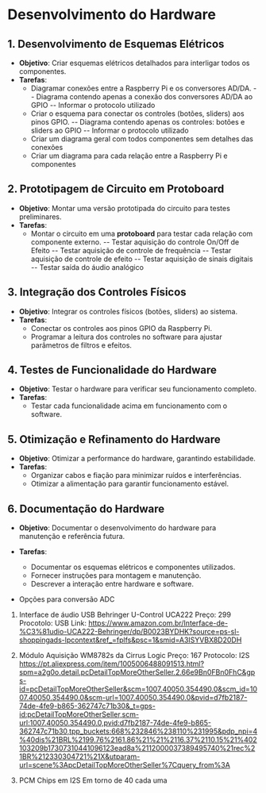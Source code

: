 # Desenvolvimento do Hardware

## 1. Desenvolvimento de Esquemas Elétricos
- **Objetivo**: Criar esquemas elétricos detalhados para interligar todos os componentes.
- **Tarefas**:
  - Diagramar conexões entre a Raspberry Pi e os conversores AD/DA.
    -- Diagrama contendo apenas a conexão dos conversores AD/DA ao GPIO
    -- Informar o protocolo utilizado
  - Criar o esquema para conectar os controles (botões, sliders) aos pinos GPIO.
    -- Diagrama contendo apenas os controles: botões e sliders ao GPIO
    -- Informar o protocolo utilizado
  - Criar um diagrama geral com todos componentes sem detalhes das conexões
  - Criar um diagrama para cada relação entre a Raspberry Pi e componentes

## 2. Prototipagem de Circuito em Protoboard
- **Objetivo**: Montar uma versão prototipada do circuito para testes preliminares.
- **Tarefas**:
  - Montar o circuito em uma **protoboard** para testar cada relação com componente externo.
    -- Testar aquisição do controle On/Off de Efeito
    -- Testar aquisição de controle de frequência
    -- Testar aquisição de controle de efeito
    -- Testar aquisição de sinais digitais
    -- Testar saída do áudio analógico

## 3. Integração dos Controles Físicos
- **Objetivo**: Integrar os controles físicos (botões, sliders) ao sistema.
- **Tarefas**:
  - Conectar os controles aos pinos GPIO da Raspberry Pi.
  - Programar a leitura dos controles no software para ajustar parâmetros de filtros e efeitos.

## 4. Testes de Funcionalidade do Hardware
- **Objetivo**: Testar o hardware para verificar seu funcionamento completo.
- **Tarefas**:
  - Testar cada funcionalidade acima em funcionamento com o software.

## 5. Otimização e Refinamento do Hardware
- **Objetivo**: Otimizar a performance do hardware, garantindo estabilidade.
- **Tarefas**:
  - Organizar cabos e fiação para minimizar ruídos e interferências.
  - Otimizar a alimentação para garantir funcionamento estável.

## 6. Documentação do Hardware
- **Objetivo**: Documentar o desenvolvimento do hardware para manutenção e referência futura.
- **Tarefas**:
  - Documentar os esquemas elétricos e componentes utilizados.
  - Fornecer instruções para montagem e manutenção.
  - Descrever a interação entre hardware e software.


- Opções para conversão ADC 

1) Interface de áudio USB Behringer U-Control UCA222 
Preço: 299
Procotolo: USB
Link: https://www.amazon.com.br/Interface-de-%C3%81udio-UCA222-Behringer/dp/B0023BYDHK?source=ps-sl-shoppingads-lpcontext&ref_=fplfs&psc=1&smid=A3ISYVBX8D20DH

2) Módulo Aquisição WM8782s da Cirrus Logic
Preço: 167
Protocolo: I2S
https://pt.aliexpress.com/item/1005006488091513.html?spm=a2g0o.detail.pcDetailTopMoreOtherSeller.2.66e9Bn0FBn0FhC&gps-id=pcDetailTopMoreOtherSeller&scm=1007.40050.354490.0&scm_id=1007.40050.354490.0&scm-url=1007.40050.354490.0&pvid=d7fb2187-74de-4fe9-b865-362747c71b30&_t=gps-id:pcDetailTopMoreOtherSeller,scm-url:1007.40050.354490.0,pvid:d7fb2187-74de-4fe9-b865-362747c71b30,tpp_buckets:668%232846%238110%231995&pdp_npi=4%40dis%21BRL%2199.76%2161.86%21%21%2116.37%2110.15%21%402103209b17307310441096123ead8a%2112000037389495740%21rec%21BR%212330304721%21X&utparam-url=scene%3ApcDetailTopMoreOtherSeller%7Cquery_from%3A

3) PCM Chips em I2S
 Em torno de 40 cada uma 
